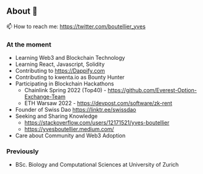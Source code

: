 ## About 👋

📫 How to reach me: https://twitter.com/boutellier_yves

### At the moment
- Learning Web3 and Blockchain Technology
- Learning React, Javascript, Solidity
- Contributing to https://Dappify.com
- Contributing to kwenta.io as Bounty Hunter
- Participating in Blockchain Hackathons
  - Chainlink Spring 2022 (Top40) - https://github.com/Everest-Option-Exchange-Team
  - ETH Warsaw 2022 - https://devpost.com/software/zk-rent
- Founder of Swiss Dao https://linktr.ee/swissdao
- Seeking and Sharing Knowledge
  - https://stackoverflow.com/users/12171521/yves-boutellier
  - https://yvesboutellier.medium.com/
- Care about Community and Web3 Adoption

### Previously
- BSc. Biology and Computational Sciences at University of Zurich

<!--
**yvesbou/yvesbou** is a ✨ _special_ ✨ repository because its `README.md` (this file) appears on your GitHub profile.

Here are some ideas to get you started:

- 🔭 I’m currently working on ...
- 🌱 I’m currently learning ...
- 👯 I’m looking to collaborate on ...
- 🤔 I’m looking for help with ...
- 💬 Ask me about ...
- 📫 How to reach me: ...
- 😄 Pronouns: ...
- ⚡ Fun fact: ...
-->
